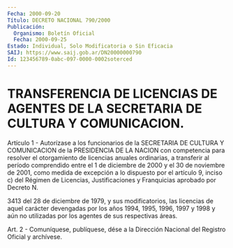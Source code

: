 ```yaml
---
Fecha: 2000-09-20
Título: DECRETO NACIONAL 790/2000
Publicación:
  Organismo: Boletín Oficial
  Fecha: 2000-09-25
Estado: Individual, Solo Modificatoria o Sin Eficacia
SAIJ: https://www.saij.gob.ar/DN20000000790
Id: 123456789-0abc-097-0000-0002soterced
---
```

# TRANSFERENCIA DE LICENCIAS DE AGENTES DE LA SECRETARIA DE CULTURA Y COMUNICACION.

<a id="1"></a>
Artículo  1  -  Autorízase  a los funcionarios de la SECRETARIA  DE CULTURA  Y  COMUNICACION  de  la  PRESIDENCIA  DE  LA  NACION  con competencia  para resolver el otorgamiento  de  licencias  anuales ordinarias, a  transferir  al  período  comprendido  entre el 1 de diciembre  de  2000  y  el 30 de noviembre de 2001, como medida  de excepción a lo dispuesto  por el artículo 9, inciso c) del Régimen de Licencias, Justificaciones y Franquicias aprobado por Decreto N.

3413  del  28  de diciembre de  1979,  y  sus  modificatorios,  las licencias de aquel  carácter  devengadas  por  los años 1994, 1995, 1996,  1997  y  1998  y aún no utilizadas por los agentes  de  sus respectivas áreas.

<a id="2"></a>
Art.  2 - Comuníquese, publíquese,  dése a la Dirección Nacional del Registro Oficial y archívese.